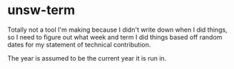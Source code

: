# unsw-term
Totally not a tool I'm making because I didn't write down when I did things, so I need to figure out what week and term I did things based off random dates for my statement of technical contribution.

The year is assumed to be the current year it is run in.